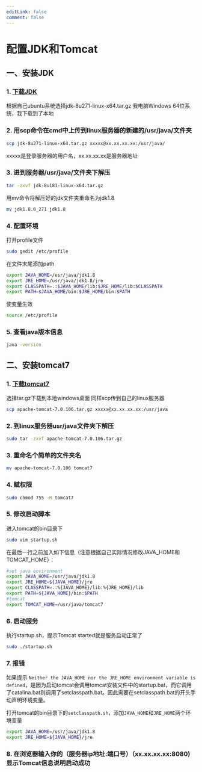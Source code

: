 ```yaml
---
editLink: false
comment: false
---
```


# 配置JDK和Tomcat

## 一、安装JDK

### 1. [下载JDK](http://www.oracle.com/technetwork/java/javase/downloads/jdk8-downloads-2133151.html)
根据自己ubuntu系统选择jdk-8u271-linux-x64.tar.gz 我电脑Windows 64位系统，我下载到了本地

### 2. 用scp命令在cmd中上传到linux服务器的新建的/usr/java/文件夹

```bash
scp jdk-8u271-linux-x64.tar.gz xxxxx@xx.xx.xx.xx:/usr/java/
```
xxxxx是登录服务器的用户名，xx.xx.xx.xx是服务器地址

### 3. 进到服务器/usr/java/文件夹下解压
```bash
tar -zxvf jdk-8u181-linux-x64.tar.gz
```

用mv命令将解压好的jdk文件夹重命名为jdk1.8
```bash
mv jdk1.8.0_271 jdk1.8
```

### 4. 配置环境
打开profile文件
```bash
sudo gedit /etc/profile
```

在文件末尾添加path
```bash 
export JAVA_HOME=/usr/java/jdk1.8
export JRE_HOME=/usr/java/jdk1.8/jre
export CLASSPATH=.:$JAVA_HOME/lib:$JRE_HOME/lib:$CLASSPATH
export PATH=$JAVA_HOME/bin:$JRE_HOME/bin:$PATH
```

使变量生效
```bash
source /etc/profile
```

### 5. 查看java版本信息
```bash
java -version
```

## 二、安装tomcat7

### 1. [下载tomcat7](https://tomcat.apache.org/download-70.cgi)

选择tar.gz下载到本地windows桌面
同样scp传到自己的linux服务器

```bash
scp apache-tomcat-7.0.106.tar.gz xxxxx@xx.xx.xx.xx:/usr/java
```

### 2. 到linux服务器usr/java文件夹下解压

```bash
sudo tar -zxvf apache-tomcat-7.0.106.tar.gz
```

### 3. 重命名个简单的文件夹名

```bash
mv apache-tomcat-7.0.106 tomcat7
```
### 4. 赋权限
```bash
sudo chmod 755 -R tomcat7
```

### 5. 修改启动脚本
进入tomcat的bin目录下
```bash
sudo vim startup.sh
```

在最后一行之前加入如下信息（注意根据自己实际情况修改JAVA_HOME和TOMCAT_HOME）：
```bash
#set java environment
export JAVA_HOME=/usr/java/jdk1.8
export JRE_HOME=${JAVA_HOME}/jre
export CLASSPATH=.:%{JAVA_HOME}/lib:%{JRE_HOME}/lib
export PATH=${JAVA_HOME}/bin:$PATH
#tomcat
export TOMCAT_HOME=/usr/java/tomcat7
```

### 6. 启动服务
执行startup.sh，提示Tomcat started就是服务启动正常了
```bash
sudo ./startup.sh
```

### 7. 报错
如果提示 `Neither the JAVA_HOME nor the JRE_HOME environment variable is defined`，是因为启动tomcat会调用tomcat安装文件中的startup.bat，而它调用了catalina.bat则调用了setclasspath.bat。因此需要在setclasspath.bat的开头手动声明环境变量。

打开tomcat的bin目录下的`setclasspath.sh`，添加`JAVA_HOME`和`JRE_HOME`两个环境变量

```bash
export JAVA_HOME=/usr/java/jdk1.8
export JRE_HOME=${JAVA_HOME}/jre
```

### 8. 在浏览器输入你的（服务器ip地址:端口号）（xx.xx.xx.xx:8080)显示Tomcat信息说明启动成功
